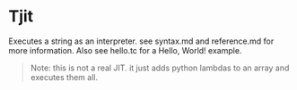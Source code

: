 # Tjit

Executes a string as an interpreter. see syntax.md and reference.md for more
information. Also see hello.tc for a Hello, World! example.

> Note: this is not a real JIT. it just adds python lambdas to an array and
executes them all.
